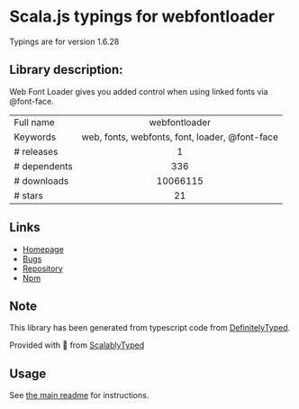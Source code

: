 
# Scala.js typings for webfontloader

Typings are for version 1.6.28

## Library description:
Web Font Loader gives you added control when using linked fonts via @font-face.

|                    |                 |
| ------------------ | :-------------: |
| Full name          | webfontloader |
| Keywords           | web, fonts, webfonts, font, loader, @font-face |
| # releases         | 1 |
| # dependents       | 336 |
| # downloads        | 10066115 |
| # stars            | 21 |

## Links
- [Homepage](https://github.com/typekit/webfontloader)
- [Bugs](https://github.com/typekit/webfontloader/issues)
- [Repository](https://github.com/typekit/webfontloader)
- [Npm](https://www.npmjs.com/package/webfontloader)
    


## Note
This library has been generated from typescript code from [DefinitelyTyped](https://definitelytyped.org).

Provided with :purple_heart: from [ScalablyTyped](https://github.com/oyvindberg/ScalablyTyped)

## Usage
See [the main readme](../../readme.md) for instructions.


